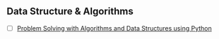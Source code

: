 ## Data Structure & Algorithms
- [ ] [Problem Solving with Algorithms and Data Structures using Python](https://medium.com/always-be-coding/abc-always-be-coding-d5f8051afce2#.4heg8zvm4)

